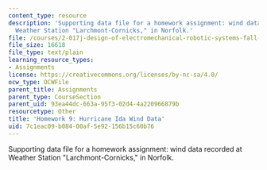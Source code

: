 ```yaml
---
content_type: resource
description: 'Supporting data file for a homework assignment: wind data recorded at
  Weather Station "Larchmont-Cornicks," in Norfolk.'
file: /courses/2-017j-design-of-electromechanical-robotic-systems-fall-2009/7c1eac09b08400af5e92156b15c60b76_homework9.txt
file_size: 16618
file_type: text/plain
learning_resource_types:
- Assignments
license: https://creativecommons.org/licenses/by-nc-sa/4.0/
ocw_type: OCWFile
parent_title: Assignments
parent_type: CourseSection
parent_uid: 93ea44dc-663a-95f3-02d4-4a220966879b
resourcetype: Other
title: 'Homework 9: Hurricane Ida Wind Data'
uid: 7c1eac09-b084-00af-5e92-156b15c60b76
---
```

Supporting data file for a homework assignment: wind data recorded at Weather Station "Larchmont-Cornicks," in Norfolk.